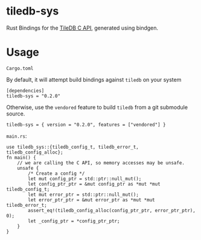# tiledb-sys

Rust Bindings for the [TileDB C API](https://tiledb-inc-tiledb.readthedocs-hosted.com/en/stable/c-api.html),
generated using bindgen.

# Usage

`Cargo.toml`

By default, it will attempt build bindings against `tiledb` on your system

```
[dependencies]
tiledb-sys = "0.2.0"
```

Otherwise, use the `vendored` feature to build `tiledb` from a git submodule source.

```
tiledb-sys = { version = "0.2.0", features = ["vendored"] }
```

`main.rs`:
```
use tiledb_sys::{tiledb_config_t, tiledb_error_t, tiledb_config_alloc};
fn main() {
    // we are calling the C API, so memory accesses may be unsafe.
    unsafe {
        /* Create a config */
        let mut config_ptr = std::ptr::null_mut();
        let config_ptr_ptr = &mut config_ptr as *mut *mut tiledb_config_t;
        let mut error_ptr = std::ptr::null_mut();
        let error_ptr_ptr = &mut error_ptr as *mut *mut tiledb_error_t;
        assert_eq!(tiledb_config_alloc(config_ptr_ptr, error_ptr_ptr), 0);
        let _config_ptr = *config_ptr_ptr;
    }
}
```
